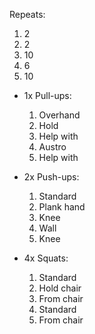 Repeats:
1. 2
2. 2
3. 10
4. 6
5. 10

- 1x Pull-ups:
	1. Overhand    
	2. Hold    
	3. Help with    
	4. Austro    
	5. Help with 

- 2x Push-ups:
	1. Standard    
	2. Plank hand    
	3. Knee    
	4. Wall    
	5. Knee 

- 4x Squats:
	1. Standard    
	2. Hold chair    
	3. From chair    
	4. Standard    
	5. From chair